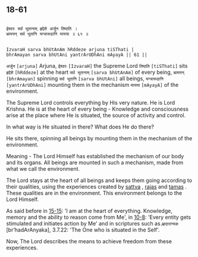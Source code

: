 ## 18-61


```shloka-sa

ईश्वरः सर्व भूतानाम् हृद्देशे अर्जुन तिष्ठति ।
भ्रामयन् सर्व भूतानि यन्त्रारूढानि मायया ॥ ६१ ॥

```
```shloka-sa-hk

IzvaraH sarva bhUtAnAm hRddeze arjuna tiSThati |
bhrAmayan sarva bhUtAni yantrArUDhAni mAyayA || 61 ||

```
`अर्जुन` `[arjuna]` Arjuna, `ईश्वरः` `[IzvaraH]` the Supreme Lord `तिष्ठति` `[tiSThati]` sits `हृद्देशे` `[hRddeze]` at the heart `सर्व भूतानाम्` `[sarva bhUtAnAm]` of every being, `भ्रामयन्` `[bhrAmayan]` spinning `सर्व भूतानि` `[sarva bhUtAni]` all beings, `यन्त्रारूढानि` `[yantrArUDhAni]` mounting them in the mechanism `मायया` `[mAyayA]` of the environment.

The Supreme Lord controls everything by His very nature. He is Lord Krishna. He is at the heart of every being - Knowledge and consciousness arise at the place where He is situated, the source of activity and control. 

In what way is He situated in there? What does He do there? 

He sits there, spinning all beings by mounting them in the mechanism of the environment. 

Meaning - The Lord Himself has established the mechanism of our body and its organs. All beings are mounted in such a mechanism, made from what we call the environment. 

The Lord stays at the heart of all beings and keeps them going according to their qualities, using the experiences created by 
[sattva](14-6.md#sattva)
, 
[rajas](14-7.md#rajas)
 and 
[tamas](14-8.md#tamas)
. These qualities are in the environment. This environment belongs to the Lord Himself.

As said before in [15-15](15-15.md): 'I am at the heart of everything. Knowledge, memory and the ability to reason come from Me', in [10-8](10-8.md): 'Every entity gets stimulated and initiates action by Me' and in scriptures such as `ब्र्हदारान्यक` [br’hadArAnyaka], 3.7.22: 'The One who is situated in the Self'.

Now, The Lord describes the means to achieve freedom from these experiences.


